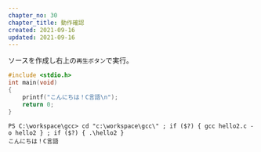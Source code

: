 ```yaml
---
chapter_no: 30
chapter_title: 動作確認
created: 2021-09-16
updated: 2021-09-16
---
```

ソースを作成し右上の`再生ボタン`で実行。
```:hello2.c (SJISにて作成)
#include <stdio.h>
int main(void)
{
    printf("こんにちは！C言語\n");
    return 0;
}
```

```output:出力結果
PS C:\workspace\gcc> cd "c:\workspace\gcc\" ; if ($?) { gcc hello2.c -o hello2 } ; if ($?) { .\hello2 }
こんにちは！C言語
```
